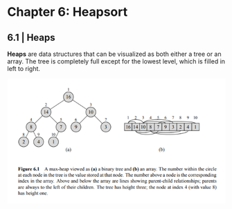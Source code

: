# Chapter 6: Heapsort
## 6.1 | Heaps

**Heaps** are data structures that can be visualized as both either a tree or an array. The tree is completely full except for the lowest
level, which is filled in left to right.

![](https://github.com/stinsan/CS-4413-Algorithm-Analysis/blob/master/Screenshots/algo-8.png)
